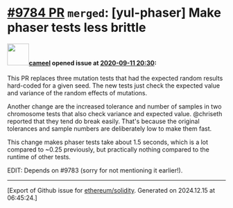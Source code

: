 # [\#9784 PR](https://github.com/ethereum/solidity/pull/9784) `merged`: [yul-phaser] Make phaser tests less brittle

#### <img src="https://avatars.githubusercontent.com/u/137030?v=4" width="50">[cameel](https://github.com/cameel) opened issue at [2020-09-11 20:30](https://github.com/ethereum/solidity/pull/9784):

This PR replaces three mutation tests that had the expected random results hard-coded for a given seed. The new tests just check the expected value and variance of the random effects of mutations.

Another change are the increased tolerance and number of samples in two chromosome tests that also check variance and expected value. @chriseth reported that they tend do break easily. That's because the original tolerances and sample numbers are deliberately low to make them fast.

This change makes phaser tests take about 1.5 seconds, which is a lot compared to ~0.25 previously, but practically nothing compared to the runtime of other tests.

EDIT: Depends on #9783 (sorry for not mentioning it earlier!). 




-------------------------------------------------------------------------------



[Export of Github issue for [ethereum/solidity](https://github.com/ethereum/solidity). Generated on 2024.12.15 at 06:45:24.]
